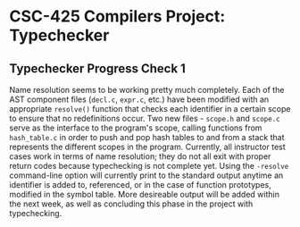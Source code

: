 # CSC-425 Compilers Project: Typechecker

## Typechecker Progress Check 1
Name resolution seems to be working pretty much completely. Each of the AST component files (`decl.c`, `expr.c`, etc.) have been modified with an appropriate `resolve()` function that checks each identifier in a certain scope to ensure that no redefinitions occur. Two new files - `scope.h` and `scope.c` serve as the interface to the program's scope, calling functions from `hash_table.c` in order to push and pop hash tables to and from a stack that represents the different scopes in the program. Currently, all instructor test cases work in terms of name resolution; they do not all exit with proper return codes because typechecking is not complete yet. Using the `-resolve` command-line option will currently print to the standard output anytime an identifier is added to, referenced, or in the case of function prototypes, modified in the symbol table. More desireable output will be added within the next week, as well as concluding this phase in the project with typechecking.